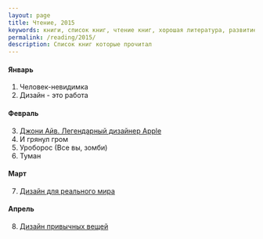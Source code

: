 ```yaml
---
layout: page
title: Чтение, 2015
keywords: книги, список книг, чтение книг, хорошая литература, развитие
permalink: /reading/2015/
description: Список книг которые прочитал
---
```


#### Январь

1. Человек-невидимка
2. Дизайн - это работа

#### Февраль

3. [Джони Айв. Легендарный дизайнер Apple](http://bizikov.ru/2015/02/jony-ive/)
4. И грянул гром
5. Уроборос (Все вы, зомби)
6. Туман

#### Март

7. [Дизайн для реального мира](http://bizikov.ru/2015/03/dizain-dlya-realnogo-mira/)

#### Апрель

8. [Дизайн привычных вещей](http://bizikov.ru/2015/04/dizayn-privychnyh-veschey/)
